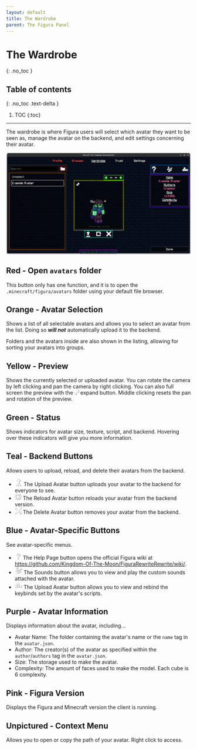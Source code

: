 ```yaml
---
layout: default
title: The Wardrobe
parent: The Figura Panel
---
```


# The Wardrobe
{: .no_toc }

## Table of contents
{: .no_toc .text-delta }

1. TOC
{:toc}

---

The wardrobe is where Figura users will select which avatar they want to be seen as, manage the avatar on the backend, and edit settings concerning their avatar.

![](https://github.com/Slymeball/figura-wiki/blob/main/images/figura/panel/wardrobe.png?raw=true)

## Red - Open `avatars` folder
This button only has one function, and it is to open the `.minecraft/figura/avatars` folder using your default file browser.

## Orange - Avatar Selection
Shows a list of all selectable avatars and allows you to select an avatar from the list. Doing so ***will not*** automatically upload it to the backend.

Folders and the avatars inside are also shown in the listing, allowing for sorting your avatars into groups.

## Yellow - Preview
Shows the currently selected or uploaded avatar. You can rotate the camera by left clicking and pan the camera by right clicking. You can also full screen the preview with the ![](https://github.com/Slymeball/figura-wiki/blob/main/images/figura/icons/expand.png?raw=true) expand button. Middle clicking resets the pan and rotation of the preview.

## Green - Status
Shows indicators for avatar size, texture, script, and backend. Hovering over these indicators will give you more information.

## Teal - Backend Buttons
Allows users to upload, reload, and delete their avatars from the backend.

- ![](https://github.com/Slymeball/figura-wiki/blob/main/images/figura/icons/upload.png?raw=true) The Upload Avatar button uploads your avatar to the backend for everyone to see.
- ![](https://github.com/Slymeball/figura-wiki/blob/main/images/figura/icons/reload.png?raw=true) The Reload Avatar button reloads your avatar from the backend version.
- ![](https://github.com/Slymeball/figura-wiki/blob/main/images/figura/icons/delete.png?raw=true) The Delete Avatar button removes your avatar from the backend.

## Blue - Avatar-Specific Buttons
See avatar-specific menus.

- ![](https://github.com/Slymeball/figura-wiki/blob/main/images/figura/icons/wiki.png?raw=true) The Help Page button opens the official Figura wiki at <https://github.com/Kingdom-Of-The-Moon/FiguraRewriteRewrite/wiki/>.
- ![](https://github.com/Slymeball/figura-wiki/blob/main/images/figura/icons/sounds.png?raw=true) The Sounds button allows you to view and play the custom sounds attached with the avatar.
- ![](https://github.com/Slymeball/figura-wiki/blob/main/images/figura/icons/keybinds.png?raw=true) The Upload Avatar button allows you to view and rebind the keybinds set by the avatar's scripts.

## Purple - Avatar Information
Displays information about the avatar, including...

- Avatar Name: The folder containing the avatar's name or the `name` tag in the `avatar.json`.
- Author: The creator(s) of the avatar as specified within the `author`/`authors` tag in the `avatar.json`.
- Size: The storage used to make the avatar.
- Complexity: The amount of faces used to make the model. Each cube is 6 complexity.

## Pink - Figura Version
Displays the Figura and Minecraft version the client is running.

## Unpictured - Context Menu
Allows you to open or copy the path of your avatar. Right click to access.